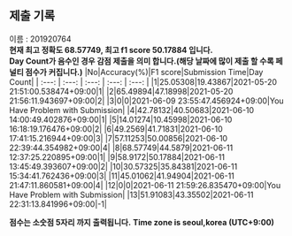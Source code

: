 


  
## 제출 기록  
이름 : 201920764  
**현재 최고 정확도 68.57749, 최고 f1 score 50.17884 입니다.**  
**Day Count가 음수인 경우 감점 제출을 의미 합니다.(해당 날짜에 많이 제출 할 수록 페널티 점수가 커집니다.)**
|No|Accuracy(%)|F1 score|Submission Time|Day Count|
| :---: | :---: | :---: | :---: | :---: |
|1|25.05308|19.43867|2021-05-20 21:51:00.538474+09:00|1|
|2|65.49894|47.18998|2021-05-20 21:56:11.943697+09:00|2|
|3|0|0|2021-06-09 23:55:47.456924+09:00|You Have Problem with Submission|
|4|42.78132|40.50683|2021-06-10 14:00:49.402876+09:00|1|
|5|14.01274|10.45998|2021-06-10 16:18:19.176476+09:00|2|
|6|49.2569|41.71831|2021-06-10 17:41:15.216944+09:00|3|
|7|57.11253|50.00856|2021-06-10 22:39:44.354982+09:00|4|
|8|68.57749|44.5879|2021-06-11 12:37:25.220895+09:00|1|
|9|58.9172|50.17884|2021-06-11 13:45:49.393607+09:00|2|
|10|30.57325|35.84381|2021-06-11 15:34:41.762436+09:00|3|
|11|45.01062|41.94904|2021-06-11 21:47:11.860581+09:00|4|
|12|0|0|2021-06-11 21:59:26.835470+09:00|You Have Problem with Submission|
|13|51.91083|43.35502|2021-06-11 22:31:13.841996+09:00|-1|


**점수는 소숫점 5자리 까지 출력됩니다.**
**Time zone is seoul,korea (UTC+9:00)**
